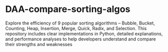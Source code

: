 # DAA-compare-sorting-algos
Explore the efficiency of 9 popular sorting algorithms – Bubble, Bucket, Counting, Heap, Insertion, Merge, Quick, Radix, and Selection. This repository includes clear implementations in Python, detailed explanations, and performance analyses to help developers understand and compare their strengths and weaknesses
